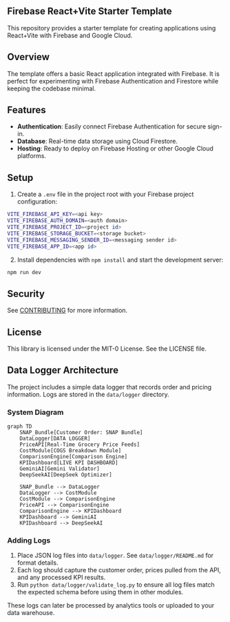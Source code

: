## Firebase React+Vite Starter Template

This repository provides a starter template for creating applications using React+Vite with Firebase and Google Cloud.

## Overview

The template offers a basic React application integrated with Firebase. It is perfect for experimenting with Firebase Authentication and Firestore while keeping the codebase minimal.

## Features

- **Authentication**: Easily connect Firebase Authentication for secure sign-in.
- **Database**: Real-time data storage using Cloud Firestore.
- **Hosting**: Ready to deploy on Firebase Hosting or other Google Cloud platforms.

## Setup

1. Create a `.env` file in the project root with your Firebase project configuration:

```bash
VITE_FIREBASE_API_KEY=<api key>
VITE_FIREBASE_AUTH_DOMAIN=<auth domain>
VITE_FIREBASE_PROJECT_ID=<project id>
VITE_FIREBASE_STORAGE_BUCKET=<storage bucket>
VITE_FIREBASE_MESSAGING_SENDER_ID=<messaging sender id>
VITE_FIREBASE_APP_ID=<app id>
```

2. Install dependencies with `npm install` and start the development server:

```bash
npm run dev
```

## Security

See [CONTRIBUTING](CONTRIBUTING.md#security-issue-notifications) for more information.

## License

This library is licensed under the MIT-0 License. See the LICENSE file.
## Data Logger Architecture

The project includes a simple data logger that records order and pricing information. Logs are stored in the `data/logger` directory.

### System Diagram

```mermaid
graph TD
    SNAP_Bundle[Customer Order: SNAP Bundle]
    DataLogger[DATA LOGGER]
    PriceAPI[Real-Time Grocery Price Feeds]
    CostModule[COGS Breakdown Module]
    ComparisonEngine[Comparison Engine]
    KPIDashboard[LIVE KPI DASHBOARD]
    GeminiAI[Gemini Validator]
    DeepSeekAI[DeepSeek Optimizer]

    SNAP_Bundle --> DataLogger
    DataLogger --> CostModule
    CostModule --> ComparisonEngine
    PriceAPI --> ComparisonEngine
    ComparisonEngine --> KPIDashboard
    KPIDashboard --> GeminiAI
    KPIDashboard --> DeepSeekAI
```

### Adding Logs

1. Place JSON log files into `data/logger`. See `data/logger/README.md` for format details.
2. Each log should capture the customer order, prices pulled from the API, and any processed KPI results.
3. Run `python data/logger/validate_log.py` to ensure all log files match the expected schema before using them in other modules.

These logs can later be processed by analytics tools or uploaded to your data warehouse.
